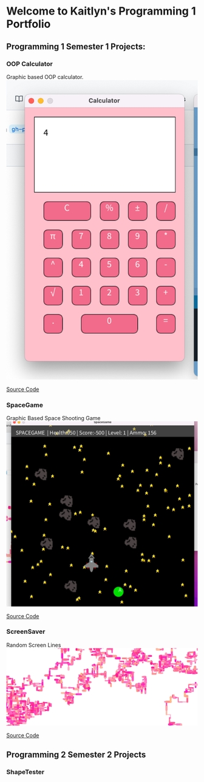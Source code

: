 # Welcome to Kaitlyn's Programming 1 Portfolio

## Programming 1 Semester 1 Projects: 

### OOP Calculator

Graphic based OOP calculator.
![Running Calculator](https://github.com/kaitlynccs/2AProgramming1Portfolio22-23/blob/gh-pages/images/calc.png?raw=true)

[Source Code](https://github.com/kaitlynccs/2AProgramming1Portfolio22-23/tree/gh-pages/src/calculator)

### SpaceGame

Graphic Based Space Shooting Game
![Running SpaceGame](https://github.com/kaitlynccs/2AProgramming1Portfolio22-23/blob/gh-pages/images/SpaceGame.png?raw=true)

[Source Code](https://github.com/kaitlynccs/2AProgramming1Portfolio22-23/tree/gh-pages/src/spacegame)

### ScreenSaver

Random Screen Lines
![Running ScreenSaver](https://github.com/kaitlynccs/2AProgramming1Portfolio22-23/blob/gh-pages/images/screensaver.png?raw=true)

[Source Code](https://github.com/kaitlynccs/2AProgramming1Portfolio22-23/tree/gh-pages/src/screensaver)

## Programming 2 Semester 2 Projects

### ShapeTester
